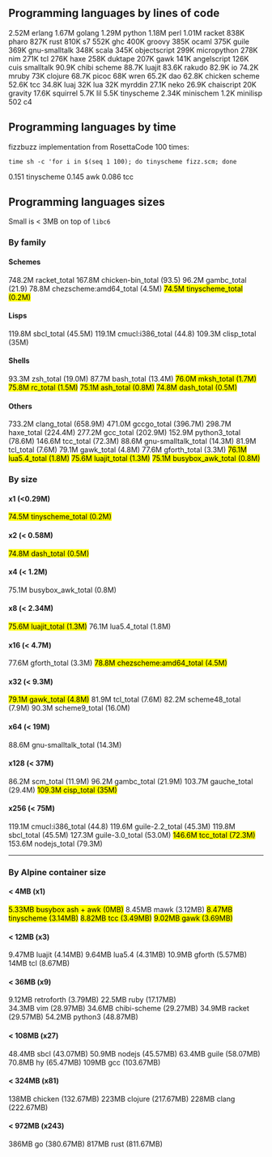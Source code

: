 ## Programming languages by lines of code

2.52M erlang
1.67M golang
1.29M python
1.18M perl
1.01M racket
838K pharo
827K rust
810K s7
552K ghc
400K groovy
385K ocaml
375K guile
369K gnu-smalltalk
348K scala
345K objectscript
299K micropython
278K nim
271K tcl
276K haxe
258K duktape
207K gawk
141K angelscript
126K cuis smalltalk
90.9K chibi scheme
88.7K luajit
83.6K rakudo
82.9K io
74.2K mruby
73K clojure
68.7K picoc
68K wren
65.2K dao
62.8K chicken scheme
52.6K tcc
34.8K luaj
32K lua
32K myrddin
27.1K neko
26.9K chaiscript
20K gravity
17.6K squirrel
5.7K lil
5.5K tinyscheme
2.34K minischem
1.2K minilisp
502 c4

## Programming languages by time

fizzbuzz implementation from RosettaCode 100 times:

```terminal
time sh -c 'for i in $(seq 1 100); do tinyscheme fizz.scm; done
```

0.151 tinyscheme
0.145 awk
0.086 tcc

## Programming languages sizes

Small is < 3MB on top of `libc6`

### By family

#### Schemes
748.2M	racket_total
167.8M	chicken-bin_total (93.5)
96.2M	gambc_total (21.9)
78.8M	chezscheme:amd64_total (4.5M)
<mark>74.5M	tinyscheme_total (0.2M)</mark>

####  Lisps
119.8M	sbcl_total (45.5M)
119.1M	cmucl:i386_total (44.8)
109.3M	clisp_total (35M)

#### Shells
93.3M	zsh_total (19.0M)
87.7M	bash_total (13.4M)
<mark>76.0M	mksh_total (1.7M)</mark>
<mark>75.8M	rc_total (1.5M)</mark>
<mark>75.1M	ash_total (0.8M)</mark>
<mark>74.8M	dash_total (0.5M)</mark>

#### Others
733.2M	clang_total (658.9M)
471.0M	gccgo_total (396.7M)
298.7M	haxe_total (224.4M)
277.2M	gcc_total (202.9M)
152.9M	python3_total (78.6M)
146.6M	tcc_total (72.3M)
88.6M	gnu-smalltalk_total (14.3M)
81.9M	tcl_total (7.6M)
79.1M	gawk_total (4.8M)
77.6M	gforth_total (3.3M)
<mark>76.1M	lua5.4_total (1.8M)</mark>
<mark>75.6M	luajit_total (1.3M)</mark>
<mark>75.1M	busybox_awk_total (0.8M)</mark>

### By size

#### x1 (<0.29M)
<mark>74.5M	tinyscheme_total (0.2M)</mark>

#### x2 (< 0.58M)
<mark>74.8M	dash_total (0.5M)</mark>

#### x4 (< 1.2M)
75.1M	busybox_awk_total (0.8M)

#### x8 (< 2.34M)
<mark>75.6M	luajit_total (1.3M)</mark>
76.1M	lua5.4_total (1.8M)

#### x16 (< 4.7M)
77.6M	gforth_total (3.3M)
<mark>78.8M	chezscheme:amd64_total (4.5M)</mark>

#### x32 (< 9.3M)
<mark>79.1M	gawk_total (4.8M)</mark>
81.9M	tcl_total (7.6M)
82.2M	scheme48_total (7.9M)
90.3M	scheme9_total (16.0M)

#### x64 (< 19M)
88.6M	gnu-smalltalk_total (14.3M)

#### x128 (< 37M)
86.2M	scm_total (11.9M)
96.2M	gambc_total (21.9M)
103.7M	gauche_total (29.4M)
<mark>109.3M	cisp_total (35M)</mark>

#### x256 (< 75M) 
119.1M	cmucl:i386_total (44.8)
119.6M	guile-2.2_total (45.3M)
119.8M	sbcl_total (45.5M)
127.3M	guile-3.0_total (53.0M)
<mark>146.6M	tcc_total (72.3M)</mark>
153.6M	nodejs_total (79.3M)

----

### By Alpine container size

#### < 4MB (x1)
<mark>5.33MB busybox ash + awk (0MB)</mark>
8.45MB mawk (3.12MB)
<mark>8.47MB tinyscheme (3.14MB)</mark>
<mark>8.82MB tcc (3.49MB)</mark>
<mark>9.02MB gawk (3.69MB)</mark>

#### < 12MB (x3)
9.47MB luajit (4.14MB)
9.64MB lua5.4 (4.31MB)
10.9MB gforth (5.57MB)
14MB tcl (8.67MB)

#### < 36MB (x9)
9.12MB retroforth (3.79MB)
22.5MB ruby (17.17MB)     
34.3MB vim (28.97MB)
34.6MB chibi-scheme (29.27MB)
34.9MB racket (29.57MB)
54.2MB python3 (48.87MB)

#### < 108MB (x27)
48.4MB sbcl (43.07MB)
50.9MB nodejs (45.57MB)
63.4MB guile (58.07MB)
70.8MB hy (65.47MB)
109MB gcc (103.67MB)

#### < 324MB (x81)
138MB chicken (132.67MB)
223MB clojure (217.67MB)
228MB clang (222.67MB)

#### < 972MB (x243)
386MB go (380.67MB)
817MB rust (811.67MB)